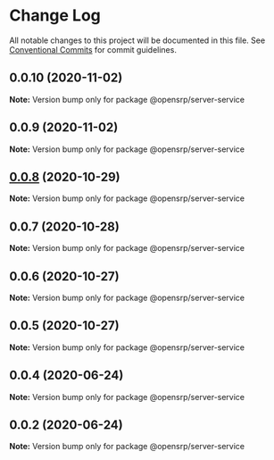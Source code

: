 # Change Log

All notable changes to this project will be documented in this file.
See [Conventional Commits](https://conventionalcommits.org) for commit guidelines.

## 0.0.10 (2020-11-02)

**Note:** Version bump only for package @opensrp/server-service

## 0.0.9 (2020-11-02)

**Note:** Version bump only for package @opensrp/server-service

## [0.0.8](https://github.com/OpenSRP/web/compare/@opensrp/server-service@0.0.7...@opensrp/server-service@0.0.8) (2020-10-29)

**Note:** Version bump only for package @opensrp/server-service

## 0.0.7 (2020-10-28)

**Note:** Version bump only for package @opensrp/server-service

## 0.0.6 (2020-10-27)

**Note:** Version bump only for package @opensrp/server-service

## 0.0.5 (2020-10-27)

**Note:** Version bump only for package @opensrp/server-service

## 0.0.4 (2020-06-24)

**Note:** Version bump only for package @opensrp/server-service

## 0.0.2 (2020-06-24)

**Note:** Version bump only for package @opensrp/server-service
